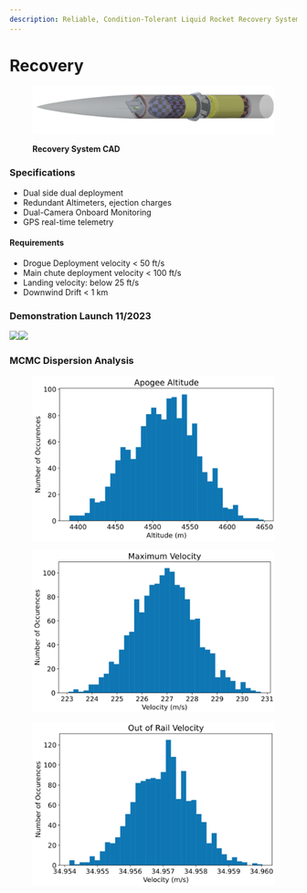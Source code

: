 ```yaml
---
description: Reliable, Condition-Tolerant Liquid Rocket Recovery System
---
```


# Recovery

<figure><img src="../../.gitbook/assets/Recovery.png" alt=""><figcaption><p><strong>Recovery System CAD</strong></p></figcaption></figure>

### Specifications

* Dual side dual deployment
* Redundant Altimeters, ejection charges
* Dual-Camera Onboard Monitoring
* GPS real-time telemetry

#### Requirements

* Drogue Deployment velocity < 50 ft/s
* Main chute deployment velocity < 100 ft/s
* Landing velocity: below 25 ft/s
* Downwind Drift < 1 km

### Demonstration Launch 11/2023

<img src="https://lh7-rt.googleusercontent.com/slidesz/AGV_vUeWQxSueeIsOHlqEZAmvTSn74D-9YmsBRqVdp5kJIOxXbPqmauDJajGkXIYemUDeLYgZEHnI266BvCPZCdnDq5tJJa1shgGi4o1m4ZmXhAvjP-BtqZTOHrJHQy-Q8eU3VtC7jpwLc74LT72Z2_gHWwmvBoSot8=s2048?key=kltEPk1Cx4sLmsxr0j3BDw" alt="" data-size="original">![](https://lh7-rt.googleusercontent.com/slidesz/AGV\_vUemCHD\_2HWXG7ilt1-Z4Q3Bp5wmPSK3uU7dTdPNuhJDO\_cEygebYhIwfWmVYUbx5l6mdwOZ5wNKGdbCfCJFCQZ8IbmSMSZH\_tmK7zpaBuQrkH1\_eD3gQ9EATjTrshSvmQEVW-xBGIFFMbpZZCG0BM3ibYK-Wrkc=s2048?key=kltEPk1Cx4sLmsxr0j3BDw)![](https://lh7-rt.googleusercontent.com/slidesz/AGV\_vUdrmSO6j0j--\_iWHzmFFe1tjuquBZ21pe3TD3qgZiPeCnrgKuvPoN5zVcfYkLyHNd5edADQrMd4mkap8c3\_Yido9SEE1esAg0TFi7fsACUZmq4g8s3ifdyD8ZcTe6CiSS\_LSaP4Y2qOhuUviR-GpzYrbUL-mFm8=s2048?key=kltEPk1Cx4sLmsxr0j3BDw)

### MCMC Dispersion Analysis&#x20;

<div>

<figure><img src="../../.gitbook/assets/Altitudes.png" alt=""><figcaption></figcaption></figure>

 

<figure><img src="../../.gitbook/assets/Max_Vel.png" alt=""><figcaption></figcaption></figure>

 

<figure><img src="../../.gitbook/assets/OTR.png" alt=""><figcaption></figcaption></figure>

</div>

